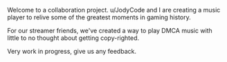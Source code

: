 Welcome to a collaboration project. u/JodyCode and I are creating a music player to relive some of the greatest moments in gaming history.

For our streamer friends, we've created a way to play DMCA music with little to no thought about getting copy-righted.

Very work in progress, give us any feedback.
